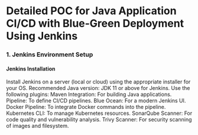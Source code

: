 # Detailed POC for Java Application CI/CD with Blue-Green Deployment Using Jenkins

### 1. Jenkins Environment Setup
#### Jenkins Installation
Install Jenkins on a server (local or cloud) using the appropriate installer for your OS.
Recommended Java version: JDK 11 or above for Jenkins.
Use the following plugins:
Maven Integration: For building Java applications.
Pipeline: To define CI/CD pipelines.
Blue Ocean: For a modern Jenkins UI.
Docker Pipeline: To integrate Docker commands into the pipeline.
Kubernetes CLI: To manage Kubernetes resources.
SonarQube Scanner: For code quality and vulnerability analysis.
Trivy Scanner: For security scanning of images and filesystem.
